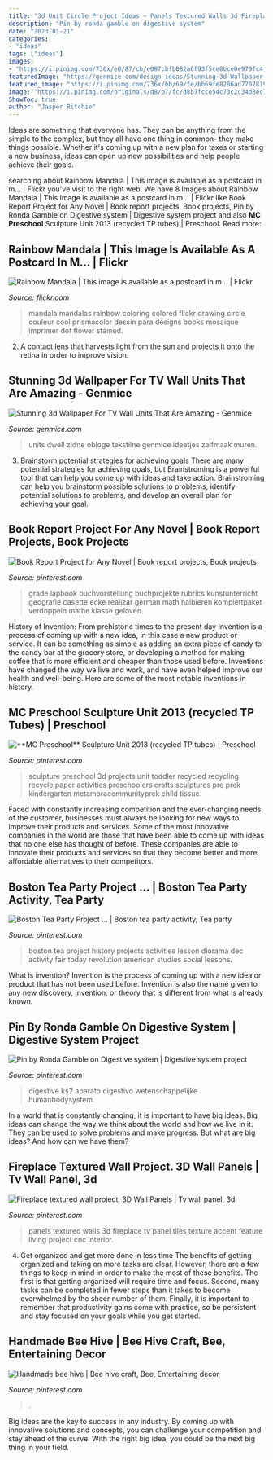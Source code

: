 ```yaml
---
title: "3d Unit Circle Project Ideas ~ Panels Textured Walls 3d Fireplace Tv Panel Tiles Texture Accent Feature Living Project Cnc Interior"
description: "Pin by ronda gamble on digestive system"
date: "2023-01-21"
categories:
- "ideas"
tags: ["ideas"]
images:
- "https://i.pinimg.com/736x/e0/87/cb/e087cbfb082a6f93f5ce8bce0e979fc4.jpg"
featuredImage: "https://genmice.com/design-ideas/Stunning-3d-Wallpaper-For-TV-Wall-Units-That-Are-Amazing/637.jpeg"
featured_image: "https://i.pinimg.com/736x/bb/69/fe/bb69fe8286ad770781957d261b8ca9be--kid-models-science-projects.jpg"
image: "https://i.pinimg.com/originals/d8/b7/fc/d8b7fcce54c73c2c34d8ec776511f72c.jpg"
ShowToc: true
author: "Jasper Ritchie"
---
```



Ideas are something that everyone has. They can be anything from the simple to the complex, but they all have one thing in common- they make things possible. Whether it's coming up with a new plan for taxes or starting a new business, ideas can open up new possibilities and help people achieve their goals.

	

		
searching about Rainbow Mandala | This image is available as a postcard in m… | Flickr you've visit to the right web. We have 8 Images about Rainbow Mandala | This image is available as a postcard in m… | Flickr like Book Report Project for Any Novel | Book report projects, Book projects, Pin by Ronda Gamble on Digestive system | Digestive system project and also **MC Preschool** Sculpture Unit 2013 (recycled TP tubes) | Preschool. Read more:
		
    
## Rainbow Mandala | This Image Is Available As A Postcard In M… | Flickr

<img loading=lazy src="https://c2.staticflickr.com/4/3254/2515287877_25cd778227_b.jpg" onerror="this.onerror=null;this.src='https://tse1.mm.bing.net/th?id=OIP.AHimWqwqKPg9Y8vtk5RFZQHaH_&amp;pid=15.1';" alt="Rainbow Mandala | This image is available as a postcard in m… | Flickr">

_Source: flickr.com_

>mandala mandalas rainbow coloring colored flickr drawing circle couleur cool prismacolor dessin para designs books mosaique imprimer dot flower stained. 

	

2. A contact lens that harvests light from the sun and projects it onto the retina in order to improve vision.

    
## Stunning 3d Wallpaper For TV Wall Units That Are Amazing - Genmice

<img loading=lazy src="https://genmice.com/design-ideas/Stunning-3d-Wallpaper-For-TV-Wall-Units-That-Are-Amazing/637.jpeg" onerror="this.onerror=null;this.src='https://tse1.mm.bing.net/th?id=OIP.DxrU7cUAlcO0oi1tRgRvNQHaGI&amp;pid=15.1';" alt="Stunning 3d Wallpaper For TV Wall Units That Are Amazing - Genmice">

_Source: genmice.com_

>units dwell zidne obloge tekstilne genmice ideetjes zelfmaak muren. 

	

3. Brainstorm potential strategies for achieving goals
There are many potential strategies for achieving goals, but Brainstroming is a powerful tool that can help you come up with ideas and take action. Brainstroming can help you brainstorm possible solutions to problems, identify potential solutions to problems, and develop an overall plan for achieving your goal.

    
## Book Report Project For Any Novel | Book Report Projects, Book Projects

<img loading=lazy src="https://i.pinimg.com/736x/e7/29/f5/e729f5135885ac497503bded311f956d.jpg" onerror="this.onerror=null;this.src='https://tse1.mm.bing.net/th?id=OIP.UeCyjVKCVBN1SBU6H78WTwHaNK&amp;pid=15.1';" alt="Book Report Project for Any Novel | Book report projects, Book projects">

_Source: pinterest.com_

>grade lapbook buchvorstellung buchprojekte rubrics kunstunterricht geografie casette ecke realizar german math halbieren komplettpaket verdoppeln mathe klasse geloven. 

	

History of Invention: From prehistoric times to the present day
Invention is a process of coming up with a new idea, in this case a new product or service. It can be something as simple as adding an extra piece of candy to the candy bar at the grocery store, or developing a method for making coffee that is more efficient and cheaper than those used before. Inventions have changed the way we live and work, and have even helped improve our health and well-being. Here are some of the most notable inventions in history.

    
## **MC Preschool** Sculpture Unit 2013 (recycled TP Tubes) | Preschool

<img loading=lazy src="https://i.pinimg.com/736x/e0/87/cb/e087cbfb082a6f93f5ce8bce0e979fc4.jpg" onerror="this.onerror=null;this.src='https://tse4.mm.bing.net/th?id=OIP.i1V7YJUmWxaTMegccQ5lbQAAAA&amp;pid=15.1';" alt="**MC Preschool** Sculpture Unit 2013 (recycled TP tubes) | Preschool">

_Source: pinterest.com_

>sculpture preschool 3d projects unit toddler recycled recycling recycle paper activities preschoolers crafts sculptures pre prek kindergarten metamoracommunityprek child tissue. 

	

Faced with constantly increasing competition and the ever-changing needs of the customer, businesses must always be looking for new ways to improve their products and services. Some of the most innovative companies in the world are those that have been able to come up with ideas that no one else has thought of before. These companies are able to innovate their products and services so that they become better and more affordable alternatives to their competitors.

    
## Boston Tea Party Project … | Boston Tea Party Activity, Tea Party

<img loading=lazy src="https://i.pinimg.com/originals/76/ca/e2/76cae2b4788827e72bcfbaf126b17269.jpg" onerror="this.onerror=null;this.src='https://tse2.mm.bing.net/th?id=OIP.IXAe25hWzfy99GwUVeqcvgHaJ4&amp;pid=15.1';" alt="Boston Tea Party Project … | Boston tea party activity, Tea party">

_Source: pinterest.com_

>boston tea project history projects activities lesson diorama dec activity fair today revolution american studies social lessons. 

	

What is invention?
Invention is the process of coming up with a new idea or product that has not been used before. Invention is also the name given to any new discovery, invention, or theory that is different from what is already known.

    
## Pin By Ronda Gamble On Digestive System | Digestive System Project

<img loading=lazy src="https://i.pinimg.com/736x/bb/69/fe/bb69fe8286ad770781957d261b8ca9be--kid-models-science-projects.jpg" onerror="this.onerror=null;this.src='https://tse2.mm.bing.net/th?id=OIP.p7MG0zxL1na5a772HkJcVQHaJ3&amp;pid=15.1';" alt="Pin by Ronda Gamble on Digestive system | Digestive system project">

_Source: pinterest.com_

>digestive ks2 aparato digestivo wetenschappelijke humanbodysystem. 

	

In a world that is constantly changing, it is important to have big ideas. Big ideas can change the way we think about the world and how we live in it. They can be used to solve problems and make progress. But what are big ideas? And how can we have them?

    
## Fireplace Textured Wall Project. 3D Wall Panels | Tv Wall Panel, 3d

<img loading=lazy src="https://i.pinimg.com/originals/d8/b7/fc/d8b7fcce54c73c2c34d8ec776511f72c.jpg" onerror="this.onerror=null;this.src='https://tse4.mm.bing.net/th?id=OIP.C2C2ZY5M3acFGA3nYtXyVQHaJ4&amp;pid=15.1';" alt="Fireplace textured wall project. 3D Wall Panels | Tv wall panel, 3d">

_Source: pinterest.com_

>panels textured walls 3d fireplace tv panel tiles texture accent feature living project cnc interior. 

	

4) Get organized and get more done in less time
The benefits of getting organized and taking on more tasks are clear. However, there are a few things to keep in mind in order to make the most of these benefits. The first is that getting organized will require time and focus. Second, many tasks can be completed in fewer steps than it takes to become overwhelmed by the sheer number of them. Finally, it is important to remember that productivity gains come with practice, so be persistent and stay focused on your goals while you get started.

    
## Handmade Bee Hive | Bee Hive Craft, Bee, Entertaining Decor

<img loading=lazy src="https://i.pinimg.com/originals/7e/01/83/7e018381a89aab7dd3a7a306513bee43.jpg" onerror="this.onerror=null;this.src='https://tse1.mm.bing.net/th?id=OIP.NPTnGHwKoGGWWS7BzMAO0QHaJ4&amp;pid=15.1';" alt="Handmade bee hive | Bee hive craft, Bee, Entertaining decor">

_Source: pinterest.com_

>. 

	

Big ideas are the key to success in any industry. By coming up with innovative solutions and concepts, you can challenge your competition and stay ahead of the curve. With the right big idea, you could be the next big thing in your field.

